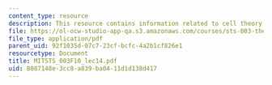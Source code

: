 ```yaml
---
content_type: resource
description: This resource contains information related to cell theory.
file: https://ol-ocw-studio-app-qa.s3.amazonaws.com/courses/sts-003-the-rise-of-modern-science-fall-2010/8087148e3cc8a839ba0411d1d138d417_MITSTS_003F10_lec14.pdf
file_type: application/pdf
parent_uid: 92f1035d-07c7-23cf-bcfc-4a2b1cf826e1
resourcetype: Document
title: MITSTS_003F10_lec14.pdf
uid: 8087148e-3cc8-a839-ba04-11d1d138d417
---
```

